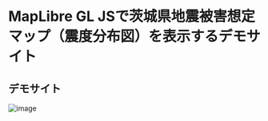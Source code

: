 # MapLibre GL JSで茨城県地震被害想定マップ（震度分布図）を表示するデモサイト
## デモサイト

![image](https://github.com/shi-works/ibaragi-earthquake-damage-map-on-maplibre-gl-js/assets/71203808/41b2d578-84d6-49ad-b30d-d132ee3d4084)

